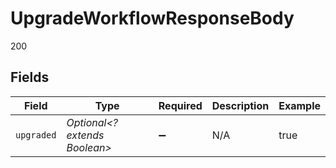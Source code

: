 # UpgradeWorkflowResponseBody

200


## Fields

| Field                         | Type                          | Required                      | Description                   | Example                       |
| ----------------------------- | ----------------------------- | ----------------------------- | ----------------------------- | ----------------------------- |
| `upgraded`                    | *Optional<? extends Boolean>* | :heavy_minus_sign:            | N/A                           | true                          |